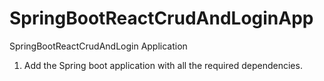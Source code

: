 # SpringBootReactCrudAndLoginApp
SpringBootReactCrudAndLogin Application

1. Add the Spring boot application with all the required dependencies.
